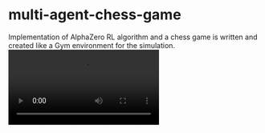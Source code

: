 # multi-agent-chess-game
Implementation of AlphaZero RL algorithm and a chess game is written and created like a Gym environment for the simulation.
<video controls>
  <source src="alphazero/alphazero.mp4" type="video/mp4">
  Your browser does not support the video tag.
</video>


